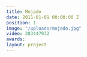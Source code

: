 ```yaml
---
title: Mojado
date: 2011-01-01 00:00:00 Z
position: 1
image: "/uploads/mojado.jpg"
video: 283447932
awards: 
layout: project
---
```


